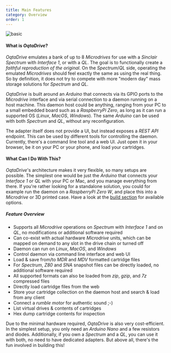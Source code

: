 ```yaml
---
title: Main Features
category: Overview
order: 1
---
```


![basic]({{site.baseurl}}/images/oq-config-external.jpg)

#### What is *OqtaDrive*?
*OqtaDrive* emulates a bank of up to 8 *Microdrives* for use with a *Sinclair Spectrum* with *Interface 1*, or with a *QL*. The goal is to functionally create a *faithful reproduction of the original*. On the *Spectrum*/*QL* side, operating the emulated *Microdrives* should feel exactly the same as using the real thing. So by definition, it does not try to compete with more "modern day" mass storage solutions for *Spectrum* and *QL*.

*OqtaDrive* is built around an *Arduino* that connects via its GPIO ports to the *Microdrive* interface and via serial connection to a daemon running on a host machine. This daemon host could be anything, ranging from your PC to a small embedded board such as a *RaspberryPi Zero*, as long as it can run a supported OS (*Linux*, *MacOS*, *Windows*). The same *Arduino* can be used with both *Spectrum* and *QL*, without any reconfiguration.

The adapter itself does not provide a UI, but instead exposes a *REST API* endpoint. This can be used by different tools for controlling the daemon. Currently, there's a command line tool and a web UI. Just open it in your browser, be it on your PC or your phone, and load your cartridges.

#### What Can I Do With This?
*OqtaDrive*'s architecture makes it very flexible, so many setups are possible. The simplest one would be just the *Arduino* that connects your *Interface 1* or *QL* with your PC or Mac, and you manage everything from there. If you're rather looking for a standalone solution, you could for example run the daemon on a *RaspberryPi Zero W*, and place this into a *Microdrive* or 3D printed case. Have a look at the [build section]({{site.baseurl}}/02.getting-started/build) for available options.

##### Feature Overview

- Supports all *Microdrive* operations on *Spectrum* with *Interface 1* and on *QL*, no modifications or additional software required
- Can co-exist with actual hardware *Microdrive* units, which can be mapped on demand to any slot in the drive chain or turned off
- Daemon can run on *Linux*, *MacOS*, and *Windows*
- Control daemon via command line interface and web UI
- Load & save from/to *MDR* and *MDV* formatted cartridge files
- For *Spectrum*, *Z80* and *SNA* snapshot files can be directly loaded, no additional software required
- All supported formats can also be loaded from *zip*, *gzip*, and *7z* compressed files
- Directly load cartridge files from the web
- Store your cartridge collection on the daemon host and search & load from any client
- Connect a *rumble motor* for authentic sound ;-)
- List virtual drives & contents of cartridges
- Hex dump cartridge contents for inspection

Due to the minimal hardware required, *OqtaDrive* is also very cost-efficient. In the simplest setup, you only need an *Arduino Nano* and a few resistors and diodes. Additionally, if you own a *Spectrum* and a *QL*, you can use it with both, no need to have dedicated adapters. But above all, there's the fun involved in building this!